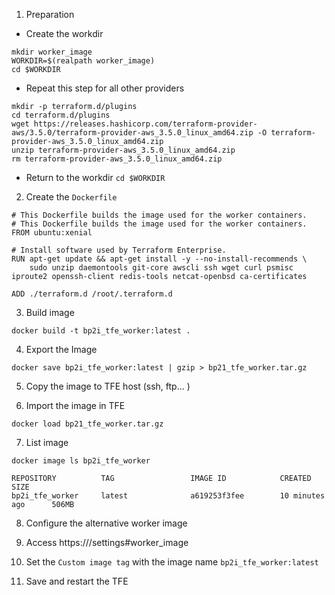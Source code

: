 1. Preparation
* Create the workdir 
```
mkdir worker_image
WORKDIR=$(realpath worker_image)
cd $WORKDIR
```
* Repeat this step for all other providers
```
mkdir -p terraform.d/plugins
cd terraform.d/plugins
wget https://releases.hashicorp.com/terraform-provider-aws/3.5.0/terraform-provider-aws_3.5.0_linux_amd64.zip -O terraform-provider-aws_3.5.0_linux_amd64.zip
unzip terraform-provider-aws_3.5.0_linux_amd64.zip
rm terraform-provider-aws_3.5.0_linux_amd64.zip
```
* Return to the workdir
`cd $WORKDIR`

2. Create the `Dockerfile`

```
# This Dockerfile builds the image used for the worker containers.
# This Dockerfile builds the image used for the worker containers.
FROM ubuntu:xenial

# Install software used by Terraform Enterprise.
RUN apt-get update && apt-get install -y --no-install-recommends \
    sudo unzip daemontools git-core awscli ssh wget curl psmisc iproute2 openssh-client redis-tools netcat-openbsd ca-certificates

ADD ./terraform.d /root/.terraform.d
```

3. Build image

`docker build -t bp2i_tfe_worker:latest .`

4. Export the Image 

`docker save bp2i_tfe_worker:latest | gzip > bp21_tfe_worker.tar.gz`

5. Copy the image to TFE host (ssh, ftp... )

6. Import the image in TFE

`docker load bp21_tfe_worker.tar.gz`

7. List image

`docker image ls bp2i_tfe_worker`

```
REPOSITORY          TAG                 IMAGE ID            CREATED             SIZE
bp2i_tfe_worker     latest              a619253f3fee        10 minutes ago      506MB
```

8. Configure the alternative worker image

1. Access https://<TFE-HOST>/settings#worker_image

2. Set the `Custom image tag` with the image name `bp2i_tfe_worker:latest`

3. Save and restart the TFE


